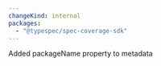 ```yaml
---
changeKind: internal
packages:
  - "@typespec/spec-coverage-sdk"
---
```


Added packageName property to metadata